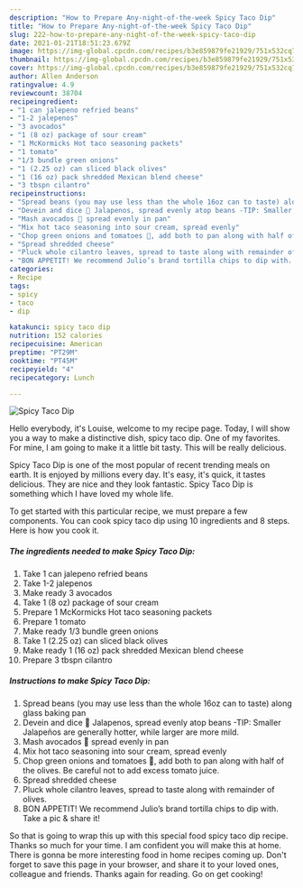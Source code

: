 ```yaml
---
description: "How to Prepare Any-night-of-the-week Spicy Taco Dip"
title: "How to Prepare Any-night-of-the-week Spicy Taco Dip"
slug: 222-how-to-prepare-any-night-of-the-week-spicy-taco-dip
date: 2021-01-21T18:51:23.679Z
image: https://img-global.cpcdn.com/recipes/b3e859879fe21929/751x532cq70/spicy-taco-dip-recipe-main-photo.jpg
thumbnail: https://img-global.cpcdn.com/recipes/b3e859879fe21929/751x532cq70/spicy-taco-dip-recipe-main-photo.jpg
cover: https://img-global.cpcdn.com/recipes/b3e859879fe21929/751x532cq70/spicy-taco-dip-recipe-main-photo.jpg
author: Allen Anderson
ratingvalue: 4.9
reviewcount: 38704
recipeingredient:
- "1 can jalepeno refried beans"
- "1-2 jalepenos"
- "3 avocados"
- "1 (8 oz) package of sour cream"
- "1 McKormicks Hot taco seasoning packets"
- "1 tomato"
- "1/3 bundle green onions"
- "1 (2.25 oz) can sliced black olives"
- "1 (16 oz) pack shredded Mexican blend cheese"
- "3 tbspn cilantro"
recipeinstructions:
- "Spread beans (you may use less than the whole 16oz can to taste) along glass baking pan"
- "Devein and dice 🎲 Jalapenos, spread evenly atop beans -TIP: Smaller Jalapeños are generally hotter, while larger are more mild."
- "Mash avocados 🥑 spread evenly in pan"
- "Mix hot taco seasoning into sour cream, spread evenly"
- "Chop green onions and tomatoes 🍅, add both to pan along with half of the olives. Be careful not to add excess tomato juice."
- "Spread shredded cheese"
- "Pluck whole cilantro leaves, spread to taste along with remainder of olives."
- "BON APPETIT! We recommend Julio’s brand tortilla chips to dip with. Take a pic &amp; share it!"
categories:
- Recipe
tags:
- spicy
- taco
- dip

katakunci: spicy taco dip 
nutrition: 152 calories
recipecuisine: American
preptime: "PT29M"
cooktime: "PT45M"
recipeyield: "4"
recipecategory: Lunch

---
```



![Spicy Taco Dip](https://img-global.cpcdn.com/recipes/b3e859879fe21929/751x532cq70/spicy-taco-dip-recipe-main-photo.jpg)

Hello everybody, it's Louise, welcome to my recipe page. Today, I will show you a way to make a distinctive dish, spicy taco dip. One of my favorites. For mine, I am going to make it a little bit tasty. This will be really delicious.

Spicy Taco Dip is one of the most popular of recent trending meals on earth. It is enjoyed by millions every day. It's easy, it's quick, it tastes delicious. They are nice and they look fantastic. Spicy Taco Dip is something which I have loved my whole life.




To get started with this particular recipe, we must prepare a few components. You can cook spicy taco dip using 10 ingredients and 8 steps. Here is how you cook it.

<!--inarticleads1-->

##### The ingredients needed to make Spicy Taco Dip:

1. Take 1 can jalepeno refried beans
1. Take 1-2 jalepenos
1. Make ready 3 avocados
1. Take 1 (8 oz) package of sour cream
1. Prepare 1 McKormicks Hot taco seasoning packets
1. Prepare 1 tomato
1. Make ready 1/3 bundle green onions
1. Take 1 (2.25 oz) can sliced black olives
1. Make ready 1 (16 oz) pack shredded Mexican blend cheese
1. Prepare 3 tbspn cilantro




<!--inarticleads2-->

##### Instructions to make Spicy Taco Dip:

1. Spread beans (you may use less than the whole 16oz can to taste) along glass baking pan
1. Devein and dice 🎲 Jalapenos, spread evenly atop beans -TIP: Smaller Jalapeños are generally hotter, while larger are more mild.
1. Mash avocados 🥑 spread evenly in pan
1. Mix hot taco seasoning into sour cream, spread evenly
1. Chop green onions and tomatoes 🍅, add both to pan along with half of the olives. Be careful not to add excess tomato juice.
1. Spread shredded cheese
1. Pluck whole cilantro leaves, spread to taste along with remainder of olives.
1. BON APPETIT! We recommend Julio’s brand tortilla chips to dip with. Take a pic &amp; share it!




So that is going to wrap this up with this special food spicy taco dip recipe. Thanks so much for your time. I am confident you will make this at home. There is gonna be more interesting food in home recipes coming up. Don't forget to save this page in your browser, and share it to your loved ones, colleague and friends. Thanks again for reading. Go on get cooking!
